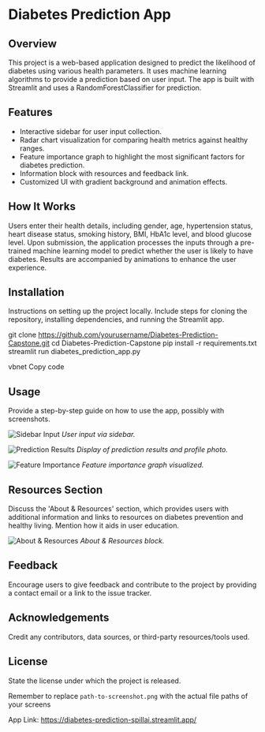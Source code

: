 # Diabetes Prediction App

## Overview
This project is a web-based application designed to predict the likelihood of diabetes using various health parameters. It uses machine learning algorithms to provide a prediction based on user input. The app is built with Streamlit and uses a RandomForestClassifier for prediction.

## Features
- Interactive sidebar for user input collection.
- Radar chart visualization for comparing health metrics against healthy ranges.
- Feature importance graph to highlight the most significant factors for diabetes prediction.
- Information block with resources and feedback link.
- Customized UI with gradient background and animation effects.

## How It Works
Users enter their health details, including gender, age, hypertension status, heart disease status, smoking history, BMI, HbA1c level, and blood glucose level. Upon submission, the application processes the inputs through a pre-trained machine learning model to predict whether the user is likely to have diabetes. Results are accompanied by animations to enhance the user experience.

## Installation
Instructions on setting up the project locally. Include steps for cloning the repository, installing dependencies, and running the Streamlit app.

git clone https://github.com/yourusername/Diabetes-Prediction-Capstone.git
cd Diabetes-Prediction-Capstone
pip install -r requirements.txt
streamlit run diabetes_prediction_app.py

vbnet
Copy code

## Usage
Provide a step-by-step guide on how to use the app, possibly with screenshots.

![Sidebar Input](path-to-screenshot.png)
*User input via sidebar.*

![Prediction Results](path-to-screenshot.png)
*Display of prediction results and profile photo.*

![Feature Importance](path-to-screenshot.png)
*Feature importance graph visualized.*

## Resources Section
Discuss the 'About & Resources' section, which provides users with additional information and links to resources on diabetes prevention and healthy living. Mention how it aids in user education.

![About & Resources](path-to-screenshot.png)
*About & Resources block.*

## Feedback
Encourage users to give feedback and contribute to the project by providing a contact email or a link to the issue tracker.

## Acknowledgements
Credit any contributors, data sources, or third-party resources/tools used.

## License
State the license under which the project is released.

Remember to replace `path-to-screenshot.png` with the actual file paths of your screens

App Link: https://diabetes-prediction-spillai.streamlit.app/
